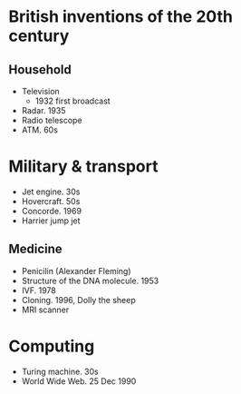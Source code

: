 # British inventions of the 20th century

## Household

* Television
  * 1932 first broadcast
* Radar. 1935
* Radio telescope
* ATM. 60s

# Military & transport

* Jet engine. 30s
* Hovercraft. 50s
* Concorde. 1969
* Harrier jump jet

## Medicine

* Penicilin (Alexander Fleming)
* Structure of the DNA molecule. 1953
* IVF. 1978
* Cloning. 1996, Dolly the sheep
* MRI scanner

# Computing

* Turing machine. 30s
* World Wide Web. 25 Dec 1990


